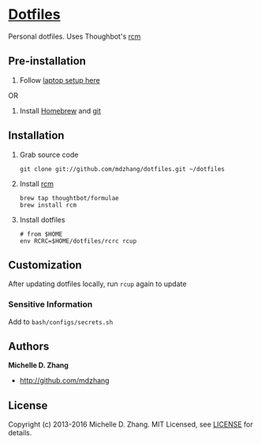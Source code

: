 # [Dotfiles](https://dotfiles.github.io/)

Personal dotfiles. Uses Thoughbot's [rcm][rcm]

## Pre-installation

1. Follow [laptop setup here][laptop]

OR

1. Install [Homebrew](http://brew.sh/) and [git](https://git-scm.com/)

## Installation

1. Grab source code

    ```
    git clone git://github.com/mdzhang/dotfiles.git ~/dotfiles
    ```

1. Install [rcm][rcm]

    ```
    brew tap thoughtbot/formulae
    brew install rcm
    ```

1. Install dotfiles

    ```
    # from $HOME
    env RCRC=$HOME/dotfiles/rcrc rcup
    ```

## Customization

After updating dotfiles locally, run `rcup` again to update

### Sensitive Information

Add to `bash/configs/secrets.sh`

## Authors

**Michelle D. Zhang**

  * <http://github.com/mdzhang>

## License

Copyright (c) 2013-2016 Michelle D. Zhang. MIT Licensed, see [LICENSE](LICENSE.md) for details.

[laptop]: https://github.com/mdzhang/laptop
[rcm]: https://github.com/thoughtbot/rcm